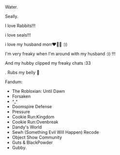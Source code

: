 Water.

Seally.

I love Rabbits!!!

i love seals!!!

i love my husband morr❤️🎀🌈 :))

I'm very freaky when I'm around with my husband :)) !!! 

And my hubby clipped my freaky chats :33

. Rubs my belly 🤪

Fandum:
- The Robloxian: Until Dawn
- Forsaken
- ^_^
- Doomspire Defense
- Pressure
- Cookie Run:Kingdom
- Cookie Run:Ovenbreak
- Dandy's World
- Sewh (Something Evil Will Happen) Recode
- Object Show Community
- Guts & BlackPowder 
- Gubby. 
